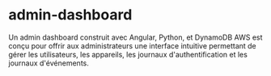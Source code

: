 # admin-dashboard
Un admin dashboard construit avec Angular, Python, et DynamoDB AWS est conçu pour offrir aux administrateurs une interface intuitive permettant de gérer les utilisateurs, les appareils, les journaux d'authentification et les journaux d'événements.
